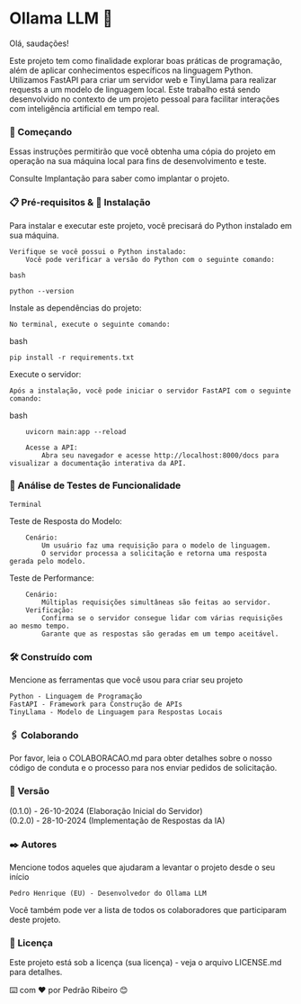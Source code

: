 # Ollama LLM 🤖

Olá, saudações!

Este projeto tem como finalidade explorar boas práticas de programação, além de aplicar conhecimentos específicos na linguagem Python. Utilizamos FastAPI para criar um servidor web e TinyLlama para realizar requests a um modelo de linguagem local. Este trabalho está sendo desenvolvido no contexto de um projeto pessoal para facilitar interações com inteligência artificial em tempo real.

### 🚀 Começando

Essas instruções permitirão que você obtenha uma cópia do projeto em operação na sua máquina local para fins de desenvolvimento e teste.

Consulte Implantação para saber como implantar o projeto.

### 📋 Pré-requisitos & 🔧 Instalação

Para instalar e executar este projeto, você precisará do Python instalado em sua máquina.

    Verifique se você possui o Python instalado:
        Você pode verificar a versão do Python com o seguinte comando:

    bash

```
python --version
```

Instale as dependências do projeto:

    No terminal, execute o seguinte comando:

bash
```
pip install -r requirements.txt
```

Execute o servidor:

    Após a instalação, você pode iniciar o servidor FastAPI com o seguinte comando:

bash
```
    uvicorn main:app --reload
```

```
    Acesse a API:
        Abra seu navegador e acesse http://localhost:8000/docs para visualizar a documentação interativa da API.
```

### 🔩 Análise de Testes de Funcionalidade

```
Terminal
```

Teste de Resposta do Modelo:

```
    Cenário:
        Um usuário faz uma requisição para o modelo de linguagem.
        O servidor processa a solicitação e retorna uma resposta gerada pelo modelo.
```

Teste de Performance:

```
    Cenário:
        Múltiplas requisições simultâneas são feitas ao servidor.
    Verificação:
        Confirma se o servidor consegue lidar com várias requisições ao mesmo tempo.
        Garante que as respostas são geradas em um tempo aceitável.
```

### 🛠️ Construído com

Mencione as ferramentas que você usou para criar seu projeto

    Python - Linguagem de Programação
    FastAPI - Framework para Construção de APIs
    TinyLlama - Modelo de Linguagem para Respostas Locais

### 🖇️ Colaborando

Por favor, leia o COLABORACAO.md para obter detalhes sobre o nosso código de conduta e o processo para nos enviar pedidos de solicitação.

### 📌 Versão

(0.1.0) - 26-10-2024 (Elaboração Inicial do Servidor) <br> (0.2.0) - 28-10-2024 (Implementação de Respostas da IA)

### ✒️ Autores

Mencione todos aqueles que ajudaram a levantar o projeto desde o seu início

    Pedro Henrique (EU) - Desenvolvedor do Ollama LLM

Você também pode ver a lista de todos os colaboradores que participaram deste projeto.

### 📄 Licença

Este projeto está sob a licença (sua licença) - veja o arquivo LICENSE.md para detalhes.

⌨️ com ❤️ por Pedrão Ribeiro 😊
